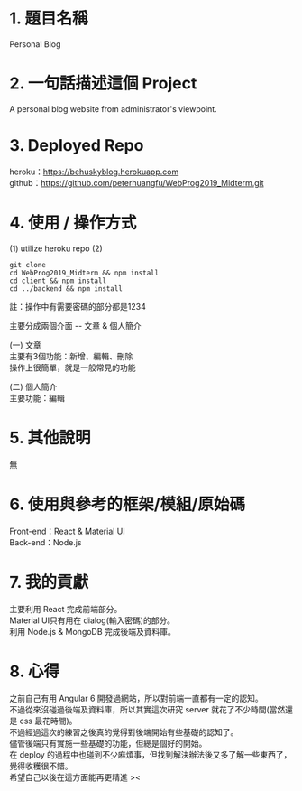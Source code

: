 # 1. 題目名稱

Personal Blog  

# 2. 一句話描述這個 Project

A personal blog website from administrator's viewpoint.  

# 3. Deployed Repo

heroku：https://behuskyblog.herokuapp.com  
github：https://github.com/peterhuangfu/WebProg2019_Midterm.git

# 4. 使用 / 操作方式

(1) utilize heroku repo
(2)
```
git clone
cd WebProg2019_Midterm && npm install
cd client && npm install
cd ../backend && npm install
```
註：操作中有需要密碼的部分都是1234  

主要分成兩個介面 -- 文章 & 個人簡介  

(一) 文章  
主要有3個功能：新增、編輯、刪除  
操作上很簡單，就是一般常見的功能  

(二) 個人簡介  
主要功能：編輯  

# 5. 其他說明
無  

# 6. 使用與參考的框架/模組/原始碼

Front-end：React & Material UI  
Back-end：Node.js  

# 7. 我的貢獻

主要利用 React 完成前端部分。  
Material UI只有用在 dialog(輸入密碼)的部分。  
利用 Node.js & MongoDB 完成後端及資料庫。  

# 8. 心得

之前自己有用 Angular 6 開發過網站，所以對前端一直都有一定的認知。  
不過從來沒碰過後端及資料庫，所以其實這次研究 server 就花了不少時間(當然還是 css 最花時間)。  
不過經過這次的練習之後真的覺得對後端開始有些基礎的認知了。  
儘管後端只有實施一些基礎的功能，但總是個好的開始。  
在 deploy 的過程中也碰到不少麻煩事，但找到解決辦法後又多了解一些東西了，覺得收穫很不錯。  
希望自己以後在這方面能再更精進 ><
